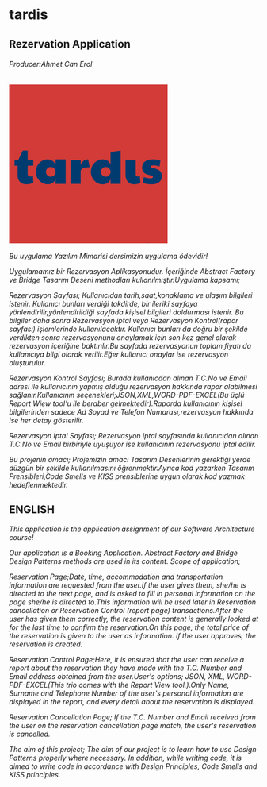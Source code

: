 # tardis
## Rezervation Application
###### Producer:Ahmet Can Erol

![ımage of tardis](https://github.com/ahmetcerol/tardis-ReservationApplicationDemo/blob/master/logo.jpg)

*Bu uygulama Yazılım Mimarisi dersimizin uygulama ödevidir!*

*Uygulamamız bir Rezervasyon Aplikasyonudur. İçeriğinde Abstract Factory ve Bridge Tasarım Deseni methodları kullanılmıştır.Uygulama kapsamı;*

*Rezervasyon Sayfası; Kullanıcıdan tarih,saat,konaklama ve ulaşım bilgileri istenir. Kullanıcı bunları verdiği takdirde, bir ileriki sayfaya yönlendirilir,yönlendirildiği sayfada kişisel bilgileri doldurması istenir. Bu bilgiler daha sonra Rezervasyon iptal veya Rezervasyon Kontrol(rapor sayfası) işlemlerinde kullanılacaktır. Kullanıcı bunları da doğru bir şekilde verdikten sonra rezervasyonunu onaylamak için son kez genel olarak rezervasyon içeriğine baktırılır.Bu sayfada rezervasyonun toplam fiyatı da kullanıcıya bilgi olarak verilir.Eğer kullanıcı onaylar ise rezervasyon oluşturulur.*

*Rezervasyon Kontrol Sayfası; Burada kullanıcdan alınan T.C.No ve Email adresi ile kullanıcının yapmış olduğu rezervasyon hakkında rapor alabilmesi sağlanır.Kullanıcının seçenekleri;JSON,XML,WORD-PDF-EXCEL(Bu üçlü Report Wiew tool'u ile beraber gelmektedir).Raporda kullanıcının kişisel bilgilerinden sadece Ad Soyad ve Telefon Numarası,rezervasyon hakkında ise her detay gösterilir.*

*Rezervasyon İptal Sayfası; Rezervasyon iptal sayfasında kullanıcıdan alınan T.C.No ve Email birbiriyle uyuşuyor ise kullanıcının rezervasyonu iptal edilir.*

*Bu projenin amacı; Projemizin amacı Tasarım Desenlerinin gerektiği yerde düzgün bir şekilde kullanılmasını öğrenmektir.Ayrıca kod yazarken Tasarım Prensibleri,Code Smells ve KISS prensiblerine uygun olarak kod yazmak hedeflenmektedir.*

## ENGLISH

*This application is the application assignment of our Software Architecture course!*

*Our application is a Booking Application. Abstract Factory and Bridge Design Patterns methods are used in its content. Scope of application;*

*Reservation Page;Date, time, accommodation and transportation information are requested from the user.If the user gives them, she/he is directed to the next page, and is asked to fill in personal information on the page she/he is directed to.This information will be used later in Reservation cancellation or Reservation Control (report page) transactions.After the user has given them correctly, the reservation content is generally looked at for the last time to confirm the reservation.On this page, the total price of the reservation is given to the user as information. If the user approves, the reservation is created.*

*Reservation Control Page;Here, it is ensured that the user can receive a report about the reservation they have made with the T.C. Number and Email address obtained from the user.User's options; JSON, XML, WORD-PDF-EXCEL(This trio comes with the Report View tool.).Only Name, Surname and Telephone Number of the user's personal information are displayed in the report, and every detail about the reservation is displayed.*

*Reservation Cancellation Page; If the T.C. Number and Email received from the user on the reservation cancellation page match, the user's reservation is cancelled.*

*The aim of this project; The aim of our project is to learn how to use Design Patterns properly where necessary. In addition, while writing code, it is aimed to write code in accordance with Design Principles, Code Smells and KISS principles.*
